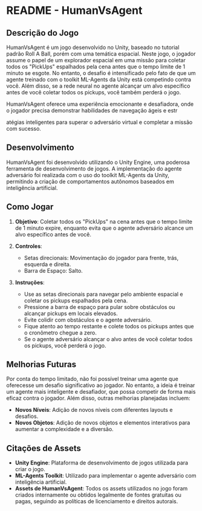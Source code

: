 # README - HumanVsAgent

## Descrição do Jogo

HumanVsAgent é um jogo desenvolvido no Unity, baseado no tutorial padrão Roll A Ball, porém com uma temática espacial. Neste jogo, o jogador assume o papel de um explorador espacial em uma missão para coletar todos os "PickUps" espalhados pela cena antes que o tempo limite de 1 minuto se esgote. No entanto, o desafio é intensificado pelo fato de que um agente treinado com o toolkit ML-Agents da Unity está competindo contra você. Além disso, se a rede neural no agente alcançar um alvo específico antes de você coletar todos os pickups, você também perderá o jogo.

HumanVsAgent oferece uma experiência emocionante e desafiadora, onde o jogador precisa demonstrar habilidades de navegação ágeis e estr

atégias inteligentes para superar o adversário virtual e completar a missão com sucesso.

## Desenvolvimento

HumanVsAgent foi desenvolvido utilizando o Unity Engine, uma poderosa ferramenta de desenvolvimento de jogos. A implementação do agente adversário foi realizada com o uso do toolkit ML-Agents da Unity, permitindo a criação de comportamentos autônomos baseados em inteligência artificial.

## Como Jogar

1. **Objetivo**: Coletar todos os "PickUps" na cena antes que o tempo limite de 1 minuto expire, enquanto evita que o agente adversário alcance um alvo específico antes de você.

2. **Controles**:
   - Setas direcionais: Movimentação do jogador para frente, trás, esquerda e direita.
   - Barra de Espaço: Salto.

3. **Instruções**:
   - Use as setas direcionais para navegar pelo ambiente espacial e coletar os pickups espalhados pela cena.
   - Pressione a barra de espaço para pular sobre obstáculos ou alcançar pickups em locais elevados.
   - Evite colidir com obstáculos e o agente adversário.
   - Fique atento ao tempo restante e colete todos os pickups antes que o cronômetro chegue a zero.
   - Se o agente adversário alcançar o alvo antes de você coletar todos os pickups, você perderá o jogo.

## Melhorias Futuras

Por conta do tempo limitado, não foi possível treinar uma agente que oferecesse um desafio significativo ao jogador. No entanto, a ideia é treinar um agente mais inteligente e desafiador, que possa competir de forma mais eficaz contra o jogador. Além disso, outras melhorias planejadas incluem:

- **Novos Níveis**: Adição de novos níveis com diferentes layouts e desafios.
- **Novos Objetos**: Adição de novos objetos e elementos interativos para aumentar a complexidade e a diversão.


## Citações de Assets

- **Unity Engine**: Plataforma de desenvolvimento de jogos utilizada para criar o jogo.
- **ML-Agents Toolkit**: Utilizado para implementar o agente adversário com inteligência artificial.
- **Assets de HumanVsAgent**: Todos os assets utilizados no jogo foram criados internamente ou obtidos legalmente de fontes gratuitas ou pagas, seguindo as políticas de licenciamento e direitos autorais.
